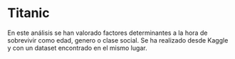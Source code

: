 # Titanic
En este análisis se han valorado factores determinantes a la hora de sobrevivir como edad, genero o clase social. Se ha realizado desde Kaggle y con un dataset encontrado en el mismo lugar.
